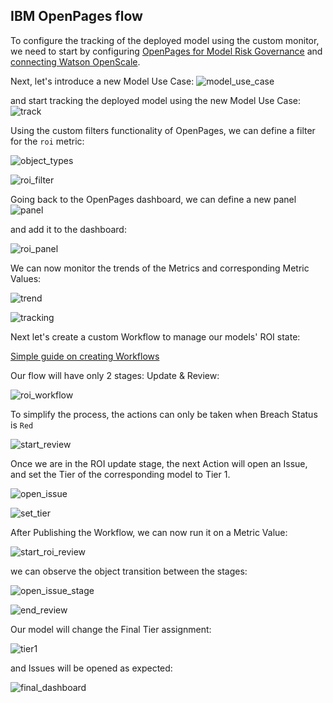<a id="openpages"></a>
## IBM OpenPages flow

To configure the tracking of the deployed model using the custom monitor, we need to start by
configuring [OpenPages for Model Risk Governance](https://www.ibm.com/docs/en/cloud-paks/cp-data/4.7.x?topic=openpages-integrating)
and [connecting Watson OpenScale](https://www.ibm.com/docs/en/cloud-paks/cp-data/4.7.x?topic=governance-end-end-model-tutorial#mrm-risk-config-dsx-work-step3).

Next, let's introduce a new Model Use Case:
![model_use_case](../images/model_use_case.png)

and start tracking the deployed model using the new Model Use Case:
![track](../images/track.png)

Using the custom filters functionality of OpenPages, we can define a filter for the `roi` metric:

![object_types](../images/object_types.png)

![roi_filter](../images/roi_filter.png)

Going back to the OpenPages dashboard, we can define a new panel
![panel](../images/panel.png) 

and add it to the dashboard:

![roi_panel](../images/roi_panel.png)

We can now monitor the trends of the Metrics and corresponding Metric Values:

![trend](../images/trend.png)

![tracking](../images/tracking.png)

Next let's create a custom Workflow to manage our models' ROI state:

[Simple guide on creating Workflows](https://www.youtube.com/watch?v=ePnjAbRD0is)

Our flow will have only 2 stages: Update & Review:

![roi_workflow](../images/roi_workflow.png)

To simplify the process, the actions can only be taken when Breach Status is `Red`

![start_review](../images/start_review.png)

Once we are in the ROI update stage, the next Action will open an Issue, 
and set the Tier of the corresponding model to Tier 1.

![open_issue](../images/open_issue.png)

![set_tier](../images/set_tier.png)

After Publishing the Workflow, we can now run it on a Metric Value:

![start_roi_review](../images/start_roi_review.png)

we can observe the object transition between the stages:

![open_issue_stage](../images/open_issue_stage.png)

![end_review](../images/end_review.png)

Our model will change the Final Tier assignment:

![tier1](../images/tier1.png) 

and Issues will be opened as expected:

![final_dashboard](../images/final_dashboard.png) 